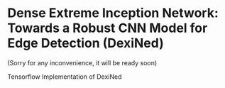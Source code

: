 # Dense Extreme Inception Network: Towards a Robust CNN Model for Edge Detection (DexiNed)

(Sorry for any inconvenience, it will be ready soon)

Tensorflow Implementation of DexiNed
